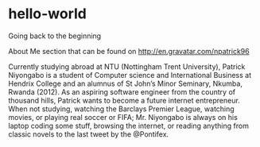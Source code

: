 # hello-world
Going back to the beginning 

About Me section that can be found on http://en.gravatar.com/npatrick96

Currently studying abroad at NTU (Nottingham Trent University), Patrick Niyongabo is a student of Computer science and International Business at Hendrix College and an alumnus of St John’s Minor Seminary, Nkumba, Rwanda (2012). As an aspiring software engineer from the country of thousand hills, Patrick wants to become a future internet entrepreneur. When not studying, watching the Barclays Premier League, watching movies, or playing real soccer or FIFA; Mr. Niyongabo is always on his laptop coding some stuff, browsing the internet, or reading anything from classic novels to the last tweet by the @Pontifex.
